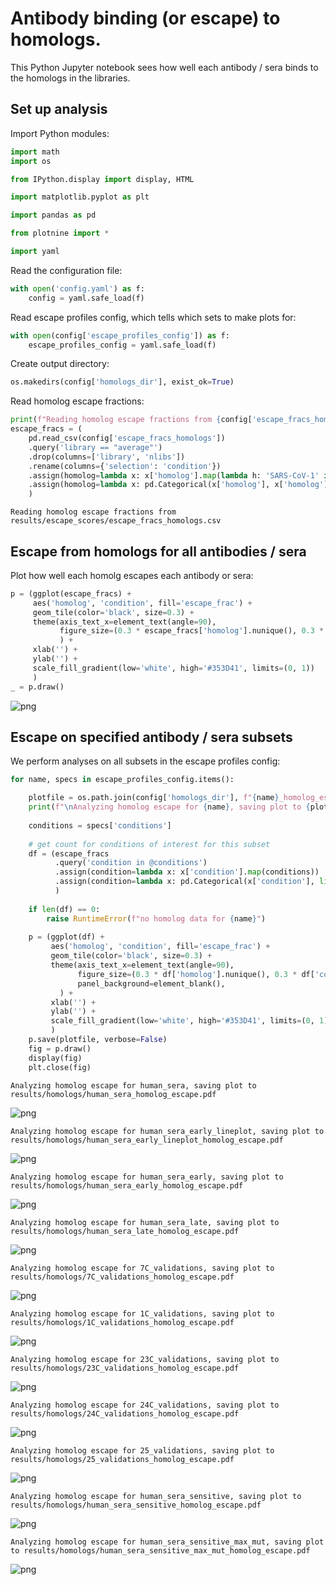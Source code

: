 # Antibody binding (or escape) to homologs.
This Python Jupyter notebook sees how well each antibody / sera binds to the homologs in the libraries.

## Set up analysis
Import Python modules:


```python
import math
import os

from IPython.display import display, HTML

import matplotlib.pyplot as plt

import pandas as pd

from plotnine import *

import yaml
```

Read the configuration file:


```python
with open('config.yaml') as f:
    config = yaml.safe_load(f)
```

Read escape profiles config, which tells which sets to make plots for:


```python
with open(config['escape_profiles_config']) as f:
    escape_profiles_config = yaml.safe_load(f)
```

Create output directory:


```python
os.makedirs(config['homologs_dir'], exist_ok=True)
```

Read homolog escape fractions:


```python
print(f"Reading homolog escape fractions from {config['escape_fracs_homologs']}")
escape_fracs = (
    pd.read_csv(config['escape_fracs_homologs'])
    .query('library == "average"')
    .drop(columns=['library', 'nlibs'])
    .rename(columns={'selection': 'condition'})
    .assign(homolog=lambda x: x['homolog'].map(lambda h: 'SARS-CoV-1' if h == 'SARS-CoV' else h))
    .assign(homolog=lambda x: pd.Categorical(x['homolog'], x['homolog'].unique(), ordered=True))
    )
```

    Reading homolog escape fractions from results/escape_scores/escape_fracs_homologs.csv


## Escape from homologs for all antibodies / sera
Plot how well each homolg escapes each antibody or sera:


```python
p = (ggplot(escape_fracs) +
     aes('homolog', 'condition', fill='escape_frac') +
     geom_tile(color='black', size=0.3) +
     theme(axis_text_x=element_text(angle=90),
           figure_size=(0.3 * escape_fracs['homolog'].nunique(), 0.3 * escape_fracs['condition'].nunique()),
           ) +
     xlab('') +
     ylab('') +
     scale_fill_gradient(low='white', high='#353D41', limits=(0, 1))
     )
_ = p.draw()
```


    
![png](homolog_escape_files/homolog_escape_12_0.png)
    


## Escape on specified antibody / sera subsets
We perform analyses on all subsets in the escape profiles config:


```python
for name, specs in escape_profiles_config.items():

    plotfile = os.path.join(config['homologs_dir'], f"{name}_homolog_escape.pdf")
    print(f"\nAnalyzing homolog escape for {name}, saving plot to {plotfile}")
    
    conditions = specs['conditions']
    
    # get count for conditions of interest for this subset
    df = (escape_fracs
          .query('condition in @conditions')
          .assign(condition=lambda x: x['condition'].map(conditions))
          .assign(condition=lambda x: pd.Categorical(x['condition'], list(conditions.values()), ordered=True))
          )
    
    if len(df) == 0:
        raise RuntimeError(f"no homolog data for {name}")
        
    p = (ggplot(df) +
         aes('homolog', 'condition', fill='escape_frac') +
         geom_tile(color='black', size=0.3) +
         theme(axis_text_x=element_text(angle=90),
               figure_size=(0.3 * df['homolog'].nunique(), 0.3 * df['condition'].nunique()),
               panel_background=element_blank(),
           ) +
         xlab('') +
         ylab('') +
         scale_fill_gradient(low='white', high='#353D41', limits=(0, 1))
         )
    p.save(plotfile, verbose=False)
    fig = p.draw()
    display(fig)
    plt.close(fig)
```

    
    Analyzing homolog escape for human_sera, saving plot to results/homologs/human_sera_homolog_escape.pdf



    
![png](homolog_escape_files/homolog_escape_14_1.png)
    


    
    Analyzing homolog escape for human_sera_early_lineplot, saving plot to results/homologs/human_sera_early_lineplot_homolog_escape.pdf



    
![png](homolog_escape_files/homolog_escape_14_3.png)
    


    
    Analyzing homolog escape for human_sera_early, saving plot to results/homologs/human_sera_early_homolog_escape.pdf



    
![png](homolog_escape_files/homolog_escape_14_5.png)
    


    
    Analyzing homolog escape for human_sera_late, saving plot to results/homologs/human_sera_late_homolog_escape.pdf



    
![png](homolog_escape_files/homolog_escape_14_7.png)
    


    
    Analyzing homolog escape for 7C_validations, saving plot to results/homologs/7C_validations_homolog_escape.pdf



    
![png](homolog_escape_files/homolog_escape_14_9.png)
    


    
    Analyzing homolog escape for 1C_validations, saving plot to results/homologs/1C_validations_homolog_escape.pdf



    
![png](homolog_escape_files/homolog_escape_14_11.png)
    


    
    Analyzing homolog escape for 23C_validations, saving plot to results/homologs/23C_validations_homolog_escape.pdf



    
![png](homolog_escape_files/homolog_escape_14_13.png)
    


    
    Analyzing homolog escape for 24C_validations, saving plot to results/homologs/24C_validations_homolog_escape.pdf



    
![png](homolog_escape_files/homolog_escape_14_15.png)
    


    
    Analyzing homolog escape for 25_validations, saving plot to results/homologs/25_validations_homolog_escape.pdf



    
![png](homolog_escape_files/homolog_escape_14_17.png)
    


    
    Analyzing homolog escape for human_sera_sensitive, saving plot to results/homologs/human_sera_sensitive_homolog_escape.pdf



    
![png](homolog_escape_files/homolog_escape_14_19.png)
    


    
    Analyzing homolog escape for human_sera_sensitive_max_mut, saving plot to results/homologs/human_sera_sensitive_max_mut_homolog_escape.pdf



    
![png](homolog_escape_files/homolog_escape_14_21.png)
    



```python

```
